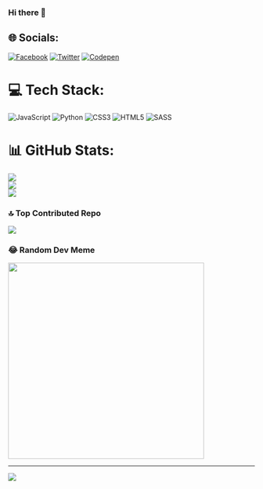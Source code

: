 ### Hi there 👋

<!--
**b01programmer/b01programmer** is a ✨ _special_ ✨ repository because its `README.md` (this file) appears on your GitHub profile.

Here are some ideas to get you started:

- 🔭 I’m currently working on ...
- 🌱 I’m currently learning ...
- 👯 I’m looking to collaborate on ...
- 🤔 I’m looking for help with ...
- 💬 Ask me about ...
- 📫 How to reach me: ...
- 😄 Pronouns: ...
- ⚡ Fun fact: ...
-->

## 🌐 Socials:
[![Facebook](https://img.shields.io/badge/Facebook-%231877F2.svg?logo=Facebook&logoColor=white)](https://facebook.com/naim.bd11) [![Twitter](https://img.shields.io/badge/Twitter-%231DA1F2.svg?logo=Twitter&logoColor=white)](https://twitter.com/b01programmer) [![Codepen](https://img.shields.io/badge/Codepen-000000?style=for-the-badge&logo=codepen&logoColor=white)](https://codepen.io/b01programmer) 

# 💻 Tech Stack:
![JavaScript](https://img.shields.io/badge/javascript-%23323330.svg?style=for-the-badge&logo=javascript&logoColor=%23F7DF1E) ![Python](https://img.shields.io/badge/python-3670A0?style=for-the-badge&logo=python&logoColor=ffdd54) ![CSS3](https://img.shields.io/badge/css3-%231572B6.svg?style=for-the-badge&logo=css3&logoColor=white) ![HTML5](https://img.shields.io/badge/html5-%23E34F26.svg?style=for-the-badge&logo=html5&logoColor=white) ![SASS](https://img.shields.io/badge/SASS-hotpink.svg?style=for-the-badge&logo=SASS&logoColor=white)
# 📊 GitHub Stats:
![](https://github-readme-stats.vercel.app/api?username=b01programmer&theme=dark&hide_border=false&include_all_commits=true&count_private=true)<br/>
![](https://github-readme-streak-stats.herokuapp.com/?user=b01programmer&theme=dark&hide_border=false)<br/>
![](https://github-readme-stats.vercel.app/api/top-langs/?username=b01programmer&theme=dark&hide_border=false&include_all_commits=true&count_private=true&layout=compact)

### 🔝 Top Contributed Repo
![](https://github-contributor-stats.vercel.app/api?username=b01programmer&limit=5&theme=dark&combine_all_yearly_contributions=true)

### 😂 Random Dev Meme
<img src='https://randommeme-five.vercel.app/' style="height: 400px;"/>

---
[![](https://visitcount.itsvg.in/api?id=b01programmer&icon=0&color=0)](https://visitcount.itsvg.in)

<!-- Proudly created with GPRM ( https://gprm.itsvg.in ) -->
